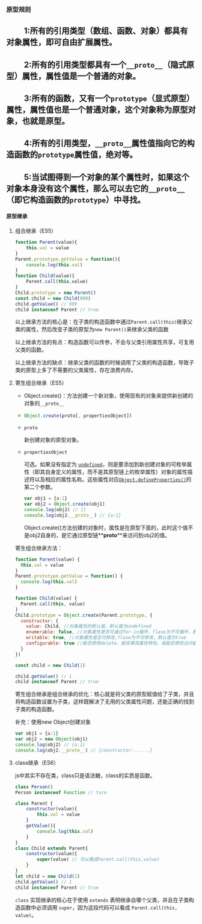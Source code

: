 ### 原型规则

## &emsp;&emsp; 1:所有的引用类型（数组、函数、对象）都具有对象属性，即可自由扩展属性。

## &emsp;&emsp; 2:所有的引用类型都具有一个`__proto__`（隐式原型）属性，属性值是一个普通的对象。

## &emsp;&emsp; 3:所有的函数，又有一个`prototype`（显式原型）属性，属性值也是一个普通对象，这个对象称为原型对象，也就是原型。

## &emsp;&emsp; 4:所有的引用类型，`__proto__`属性值指向它的构造函数的`prototype`属性值，绝对等。

## &emsp;&emsp; 5:当试图得到一个对象的某个属性时，如果这个对象本身没有这个属性，那么可以去它的`__proto__`（即它构造函数的`prototype`）中寻找。



#### 原型继承

1. 组合继承（ES5）

   ```js
   function Parent(value){
       this.val = value
   }
   Parent.prototype.getValue = function(){
       console.log(this.val)
   }
   function Child(value){
       Parent.call(this,value)
   }
   Child.prototype = new Parent()
   const child = new Child(999)
   child.getValue() // 999
   child instanceof Parent // true
   ```

   以上继承方法的核心是：在子类的构造函数中通过`Parent.call(this)`继承父类的属性，然后改变子类的原型为`new Parent()`来继承父类的函数

   以上继承方法的有点：构造函数可以传参，不会与父类引用属性共享，可复用父类的函数。

   以上继承方法的缺点：继承父类的函数的时候调用了父类的构造函数，导致子类的原型上多了不需要的父类属性，存在浪费内存。

2. 寄生组合继承（ES5）

   - Object.create()：方法创建一个新对象，使用现有的对象来提供新创建的对象的`__proto__`

   - ```js
     Object.create(proto[, propertiesObject])
     ```

   - `proto`

     新创建对象的原型对象。

   - `propertiesObject`

     可选。如果没有指定为 [`undefined`](https://developer.mozilla.org/zh-CN/docs/Web/JavaScript/Reference/Global_Objects/undefined)，则是要添加到新创建对象的可枚举属性（即其自身定义的属性，而不是其原型链上的枚举属性）对象的属性描述符以及相应的属性名称。这些属性对应[`Object.defineProperties()`](https://developer.mozilla.org/zh-CN/docs/Web/JavaScript/Reference/Global_Objects/Object/defineProperties)的第二个参数。

     ```js
     var obj1 = {a:1}
     var obj2 = Object.create(obj1)
     console.log(obj2) // {}
     console.log(obj2.__proto__) // {a:1}
     ```

     Object.create()方法创建的对象时，属性是在原型下面的，此时这个值不是obj2自身的，是它通过原型链**__proto__**来访问到obj2的值。

   寄生组合继承方法：

   ```js
   function Parent(value) {
     this.val = value
   }
   Parent.prototype.getValue = function() {
     console.log(this.val)
   }
   
   function Child(value) {
     Parent.call(this, value)
   }
   Child.prototype = Object.create(Parent.prototype, {
     constructor: {
       value: Child, //对象属性的默认值，默认值为undefined
       enumerable: false, //对象属性是否可通过for-in循环，flase为不可循环，默认值为true
       writable: true, //对象属性是否可修改,flase为不可修改，默认值为true
       configurable: true //能否使用delete、能否需改属性特性、或能否修改访问器属性，false为不可重新定义，默认值为true
     }
   })
   
   const child = new Child(1)
   
   child.getValue() // 1
   child instanceof Parent // true
   ```

   寄生组合继承是组合继承的优化：核心就是将父类的原型赋值给了子类，并且将构造函数设置为子类，这样既解决了无用的父类属性问题，还能正确的找到子类的构造函数。

   补充：使用new Object创建对象

   ```js
   var obj1 = {a:1}
   var obj2 = new Object(obj1)
   console.log(obj2) // {a:1}
   console.log(obj2.__proto__) // {constructor:......}
   ```

3. class继承（ES6）

   js中其实不存在类，class只是语法糖，class的实质是函数。

   ```js
   class Person()
   Person instanceof Function // ture
   ```

   ```js
   class Parent {
       constructor(value){
           this.val = value
       }
       getValue(){
           console.log(this.val)
       }
   }
   class Child extends Parent{
       constructor(value){
           super(value) // 可以看成Parent.call(this,value)
       }
   }
   let child = new Child(1)
   child.getValue() // 1
   child instanceof Parent // true 
   ```

   `class` 实现继承的核心在于使用 `extends` 表明继承自哪个父类，并且在子类构造函数中必须调用 `super`，因为这段代码可以看成 `Parent.call(this, value)`。

